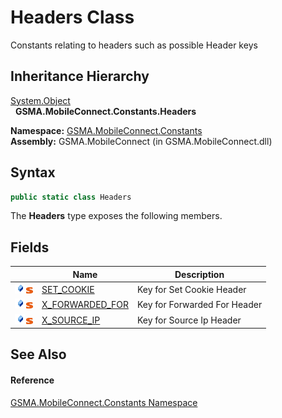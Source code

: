 Headers Class
=============
Constants relating to headers such as possible Header keys


Inheritance Hierarchy
---------------------
[System.Object][1]  
  **GSMA.MobileConnect.Constants.Headers**  

**Namespace:** [GSMA.MobileConnect.Constants][2]  
**Assembly:** GSMA.MobileConnect (in GSMA.MobileConnect.dll)

Syntax
------

```csharp
public static class Headers
```

The **Headers** type exposes the following members.


Fields
------

                                | Name                 | Description                  
------------------------------- | -------------------- | ---------------------------- 
![Public field]![Static member] | [SET_COOKIE][3]      | Key for Set Cookie Header    
![Public field]![Static member] | [X_FORWARDED_FOR][4] | Key for Forwarded For Header 
![Public field]![Static member] | [X_SOURCE_IP][5]     | Key for Source Ip Header     


See Also
--------

#### Reference
[GSMA.MobileConnect.Constants Namespace][2]  

[1]: http://msdn.microsoft.com/en-us/library/e5kfa45b
[2]: ../README.md
[3]: SET_COOKIE.md
[4]: X_FORWARDED_FOR.md
[5]: X_SOURCE_IP.md
[6]: ../../_icons/Help.png
[Public field]: ../../_icons/pubfield.gif "Public field"
[Static member]: ../../_icons/static.gif "Static member"